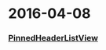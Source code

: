 # 2016-04-08

### [PinnedHeaderListView](http://blog.csdn.net/leehong2005/article/details/18810509)

